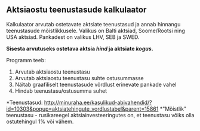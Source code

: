## Aktsiaostu teenustasude kalkulaator

Kalkulaator arvutab ostetavate aktsiate teenustasud ja annab hinnangu teenustasude mõistlikkusele.
Valikus on Balti aktsiad, Soome/Rootsi ning USA aktsiad.
Pankadest on valikus LHV, SEB ja SWED.

**Sisesta arvutuseks ostetava aktsia *hind* ja aktsiate *kogus*.**

Programm teeb:
1) Arvutab aktsiaostu teenustasu
2) Arvutab aktsiaostu teenustasu suhte ostusummasse
3) Näitab graafiliselt teenustasude võrdlust erinevate pankade vahel
4) Hindab teenustasu/ostusumma suhet

*Teenustasud: http://minuraha.ee/kasulikud-abivahendid/?id=10303&popup=aktsiatehingute_vordlustabel&parent=15861
*"Mõistlik" teenustasu - rusikareegel aktsiainvesteeringutes on, et teenustasu võiks olla ostutehingul 1% või vähem.
